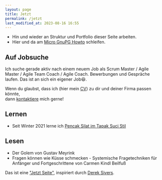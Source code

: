 ```yaml
---
layout: page
title: Jetzt
permalink: /jetzt
last_modified_at: 2023-08-16 16:55
---
```

- Hin und wieder an Struktur und Portfolio dieser Seite arbeiten.
- Hier und da am [Micro GnuPG Howto](/gnupg-micro-howto.html) schleifen.

## Auf Jobsuche

Ich suche gerade aktiv nach einem neuem Job 
als Scrum Master / Agile Master / Agile Team Coach / Agile Coach.
Bewerbungen und Gespräche laufen. 
Das ist an sich ein eigener Job😆.

Wenn du glaubst, dass ich (hier mein [CV](/cv/))
zu dir und deiner Firma passen könnte,   
dann [kontaktiere](/kontakt.html) mich gerne!

## Lernen

- Seit Winter 2021 lerne ich [Pencak Silat im Tapak Suci Stil](/tags/pencak-silat)

## Lesen

- Der Golem von Gustav Meyrink
- Fragen können wie Küsse schmecken - 
Systemische Fragetechniken für Anfänger und Fortgeschrittene
von Carmen Kindl Beilfuß

Das ist eine ["Jetzt Seite"](https://nownownow.com/about), 
inspiriert durch [Derek Sivers](https://sive.rs/).   
